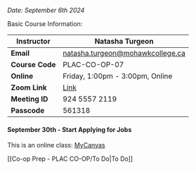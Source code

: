 *Date: September 6th 2024*

Basic Course Information:

| **Instructor**  | Natasha Turgeon                                                                                  |
| --------------- | ------------------------------------------------------------------------------------------------ |
| **Email**       | natasha.turgeon@mohawkcollege.ca                                                                 |
| **Course Code** | PLAC-CO-OP-07                                                                                    |
| **Online**      | Friday, 1:00pm - 3:00pm, Online                                                                  |
| **Zoom Link**   | [Link](https://mohawkcollege.zoom.us/j/92455572119?pwd=Rerz8iOKbFdNaXo0bHUiA8cxrvTZw4.1#success) |
| **Meeting ID**  | 924 5557 2119                                                                                    |
| **Passcode**    | 561318                                                                                           |
#### **September 30th - Start Applying for Jobs**

This is an online class: [MyCanvas](https://mycanvas.mohawkcollege.ca/courses/107842)

[[Co-op Prep - PLAC CO-OP/To Do|To Do]]



